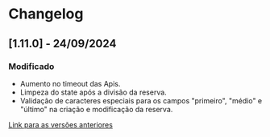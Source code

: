 # Changelog

## [1.11.0] - 24/09/2024

### Modificado
- Aumento no timeout das Apis.
- Limpeza do state após a divisão da reserva.
- Validação de caracteres especiais para os campos "primeiro", "médio" e "último" na criação e modificação da reserva.

[Link para as versões anteriores](/docs/pt-br/change-log/readme.history.md)

